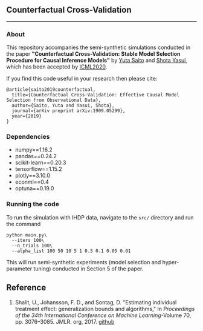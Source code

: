 ## Counterfactual Cross-Validation

---

### About

This repository accompanies the semi-synthetic simulations conducted in the paper **"Counterfactual Cross-Validation: Stable Model Selection Procedure for Causal Inference Models"** by [Yuta Saito](https://usaito.github.io/) and [Shota Yasui](https://yasui-salmon.github.io/), which has been accepted by [ICML2020](https://icml.cc/).

If you find this code useful in your research then please cite:

```
@article{saito2019counterfactual,
  title={Counterfactual Cross-Validation: Effective Causal Model Selection from Observational Data},
  author={Saito, Yuta and Yasui, Shota},
  journal={arXiv preprint arXiv:1909.05299},
  year={2019}
}
```

### Dependencies

- numpy==1.16.2
- pandas==0.24.2
- scikit-learn==0.20.3
- tensorflow==1.15.2
- plotly==3.10.0
- econml==0.4
- optuna==0.19.0

### Running the code

To run the simulation with IHDP data, navigate to the `src/` directory and run the command

```
python main.py\
  --iters 100\
  --n_trials 100\
  --alpha_list 100 50 10 5 1 0.5 0.1 0.05 0.01
```

This will run semi-synthetic experiments (model selection and hyper-parameter tuning) conducted in Section 5 of the paper.

## Reference
1. Shalit, U., Johansson, F. D., and Sontag, D. "Estimating individual treatment effect: generalization bounds and algorithms," In *Proceedings of the 34th International Conference on Machine Learning*-Volume 70, pp. 3076–3085. JMLR. org, 2017. [github](https://github.com/clinicalml/cfrnet)
